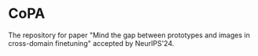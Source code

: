 # CoPA
The repository for paper "Mind the gap between prototypes and images in cross-domain finetuning" accepted by NeurIPS'24.
